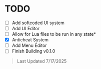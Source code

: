 # TODO

- [ ] Add softcoded UI system
- [ ] Add UI Editor
- [ ] Allow for Lua files to be run in any state*
- [x] Anticheat System
- [ ] Add Menu Editor
- [ ] Finish Building v0.1.0

> Last Updated 7/17/2025
